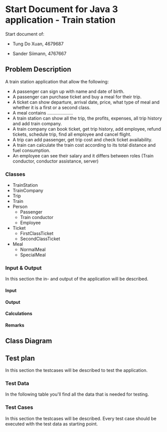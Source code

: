# Start Document for Java 3 application - Train station

Start document of:

- Tung Do Xuan, 4679687

- Sander Siimann, 4767667

## Problem Description

A train station application that allow the following:

- A passenger can sign up with name and date of birth.
- A passenger can purchase ticket and buy a meal for their trip.
- A ticket can show departure, arrival date, price, what type of meal and whether it is a first or a second class.
- A meal contains ....................
- A train station can show all the trip, the profits, expenses, all trip history and add train company.
- A train company can book ticket, get trip history, add employee, refund tickets, schedule trip, find all employee and cancel flight.
- A trip can add passenger, get trip cost and check ticket availability.
- A train can calculate the train cost according to its total distance and fuel consumption.
- An employee can see their salary and it differs between roles (Train conductor, conductor assistance, server)

### Classes

- TrainStation
- TrainCompany
- Trip
- Train
- Person
  - Passenger
  - Train conductor
  - Employee
- Ticket
  - FirstClassTicket
  - SecondClassTicket
- Meal
  - NormalMeal
  - SpecialMeal

### Input & Output

In this section the in- and output of the application will be described.

#### Input



#### Output



#### Calculations



#### Remarks



## Class Diagram



## Test plan

In this section the testcases will be described to test the application.

### Test Data

In the following table you'll find all the data that is needed for testing.

### Test Cases

In this section the testcases will be described. Every test case should be executed with the test data as starting point.
